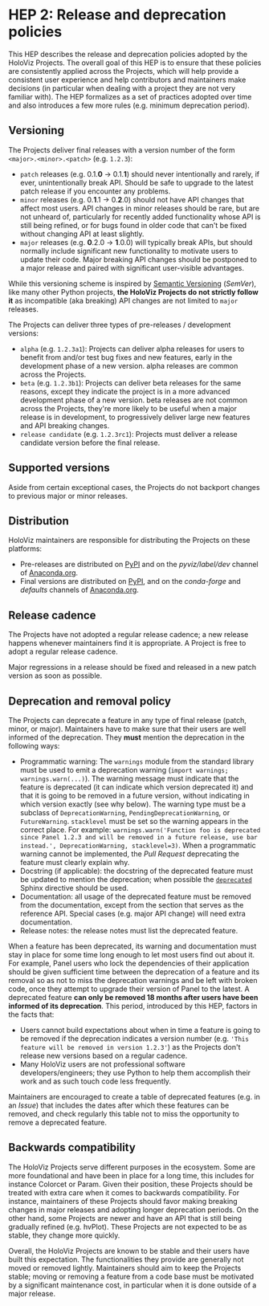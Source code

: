 # HEP 2: Release and deprecation policies

This HEP describes the release and deprecation policies adopted by the HoloViz Projects. The overall goal of this HEP is to ensure that these policies are consistently applied across the Projects, which will help provide a consistent user experience and help contributors and maintainers make decisions (in particular when dealing with a project they are not very familiar with). The HEP formalizes as a set of practices adopted over time and also introduces a few more rules (e.g. minimum deprecation period).

## Versioning

The Projects deliver final releases with a version number of the form `<major>.<minor>.<patch>` (e.g. `1.2.3`):

- `patch` releases (e.g. 0.1.**0** -> 0.1.**1**) should never intentionally and rarely, if ever, unintentionally break API. Should be safe to upgrade to the latest patch release if you encounter any problems.
- `minor` releases (e.g. 0.**1**.1 -> 0.**2**.0) should not have API changes that affect most users. API changes in minor releases should be rare, but are not unheard of, particularly for recently added functionality whose API is still being refined, or for bugs found in older code that can't be fixed without changing API at least slightly.
- `major` releases (e.g. **0**.2.0 -> **1**.0.0)  will typically break APIs, but should normally include significant new functionality to motivate users to update their code. Major breaking API changes should be postponed to a major release and paired with significant user-visible advantages.

While this versioning scheme is inspired by [Semantic Versioning](https://semver.org/) (*SemVer*), like many other Python projects, **the HoloViz Projects do not strictly follow it** as incompatible (aka breaking) API changes are not limited to `major` releases.

The Projects can deliver three types of pre-releases / development versions:

- `alpha` (e.g. `1.2.3a1`): Projects can deliver alpha releases for users to benefit from and/or test bug fixes and new features, early in the development phase of a new version. alpha releases are common across the Projects.
- `beta` (e.g. `1.2.3b1`): Projects can deliver beta releases for the same reasons, except they indicate the project is in a more advanced development phase of a new version. beta releases are not common across the Projects, they're more likely to be useful when a major release is in development, to progressively deliver large new features and API breaking changes.
- `release candidate` (e.g. `1.2.3rc1`): Projects must deliver a release candidate version before the final release.

## Supported versions

Aside from certain exceptional cases, the Projects do not backport changes to previous major or minor releases.


## Distribution

HoloViz maintainers are responsible for distributing the Projects on these platforms:

- Pre-releases are distributed on [PyPI](https://pypi.org) and on the *pyviz/label/dev* channel of [Anaconda.org](https://anaconda.org).
- Final versions are distributed on [PyPI](https://pypi.org), and on the  *conda-forge* and *defaults* channels of [Anaconda.org](https://anaconda.org).

## Release cadence

The Projects have not adopted a regular release cadence; a new release happens whenever maintainers find it is appropriate. A Project is free to adopt a regular release cadence.

Major regressions in a release should be fixed and released in a new patch version as soon as possible.

## Deprecation and removal policy

The Projects can deprecate a feature in any type of final release (patch, minor, or major). Maintainers have to make sure that their users are well informed of the deprecation. They **must** mention the deprecation in the following ways:

- Programmatic warning: The `warnings` module from the standard library must be used to emit a deprecation warning (`import warnings; warnings.warn(...)`). The warning message must indicate that the feature is deprecated (it can indicate which version deprecated it) and that it is going to be removed in a future version, without indicating in which version exactly (see why below). The warning type must be a subclass of `DeprecationWarning`, `PendingDeprecationWarning`, or `FutureWarning`. `stacklevel` must be set so the warning appears in the correct place. For example:  `warnings.warn('Function foo is deprecated since Panel 1.2.3 and will be removed in a future release, use bar instead.', DeprecationWarning, stacklevel=3)`. When a programmatic warning cannot be implemented, the *Pull Request* deprecating the feature must clearly explain why.
- Docstring (if applicable): the docstring of the deprecated feature must be updated to mention the deprecation; when possible the [`deprecated`](https://www.sphinx-doc.org/en/master/usage/restructuredtext/directives.html#directive-deprecated) Sphinx directive should be used.
- Documentation: all usage of the deprecated feature must be removed from the documentation, except from the section that serves as the reference API. Special cases (e.g. major API change) will need extra documentation.
- Release notes: the release notes must list the deprecated feature.

When a feature has been deprecated, its warning and documentation must stay in place for some time long enough to let most users find out about it. For example, Panel users who lock the dependencies of their application should be given sufficient time between the deprecation of a feature and its removal so as not to miss the deprecation warnings and be left with broken code, once they attempt to upgrade their version of Panel to the latest. A deprecated feature **can only be removed 18 months after users have been informed of its deprecation**. This period, introduced by this HEP, factors in the facts that:

- Users cannot build expectations about when in time a feature is going to be removed if the deprecation indicates a version number (e.g. `'This feature will be removed in version 1.2.3'`) as the Projects don't release new versions based on a regular cadence.
- Many HoloViz users are not professional software developers/engineers; they use Python to help them accomplish their work and as such touch code less frequently.

Maintainers are encouraged to create a table of deprecated features (e.g. in an *Issue*) that includes the dates after which these features can be removed, and check regularly this table not to miss the opportunity to remove a deprecated feature.

## Backwards compatibility

The HoloViz Projects serve different purposes in the ecosystem. Some are more foundational and have been in place for a long time, this includes for instance Colorcet or Param. Given their position, these Projects should be treated with extra care when it comes to backwards compatibility. For instance, maintainers of these Projects should favor making breaking changes in major releases and adopting longer deprecation periods. On the other hand, some Projects are newer and have an API that is still being gradually refined (e.g. hvPlot). These Projects are not expected to be as stable, they change more quickly. 

Overall, the HoloViz Projects are known to be stable and their users have built this expectation. The functionalities they provide are generally not moved or removed lightly. Maintainers should aim to keep the Projects stable; moving or removing a feature from a code base must be motivated by a significant maintenance cost, in particular when it is done outside of a major release.
